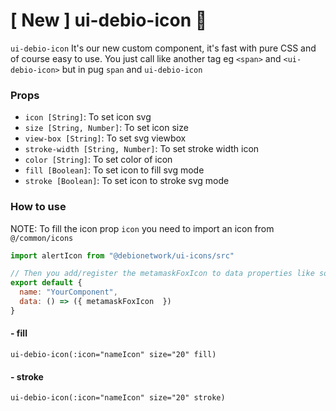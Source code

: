 # [ New ] ui-debio-icon :tada:
`ui-debio-icon` It's our new custom component, it's fast with pure CSS and of course easy to use. You just call like another tag
eg `<span>` and `<ui-debio-icon>` but in pug `span` and `ui-debio-icon`

### Props
- `icon [String]`: To set icon svg
- `size [String, Number]`: To set icon size
- `view-box [String]`: To set svg viewbox
- `stroke-width [String, Number]`:  To set stroke width icon
- `color [String]`: To set color of icon
- `fill [Boolean]`: To set icon to fill svg mode
- `stroke [Boolean]`:  To set icon to stroke svg mode

### How to use

NOTE: To fill the icon prop `icon` you need to import an icon from `@/common/icons`

```js
import alertIcon from "@debionetwork/ui-icons/src"

// Then you add/register the metamaskFoxIcon to data properties like so
export default {
  name: "YourComponent",
  data: () => ({ metamaskFoxIcon  })
}
```


#### - fill
```pug
ui-debio-icon(:icon="nameIcon" size="20" fill)
```

#### - stroke
```pug
ui-debio-icon(:icon="nameIcon" size="20" stroke)
```
